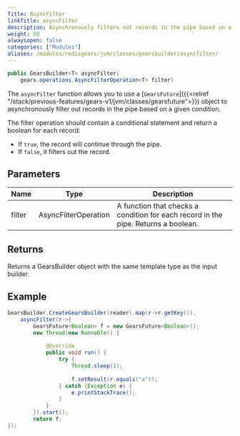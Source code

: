 ```yaml
---
Title: AsyncFilter
linkTitle: asyncFilter
description: Asynchronously filters out records in the pipe based on a given condition.
weight: 50
alwaysopen: false
categories: ["Modules"]
aliases: /modules/redisgears/jvm/classes/gearsbuilder/asyncfilter/
---
```


```java
public GearsBuilder<T> asyncFilter​(
    gears.operations.AsyncFilterOperation<T> filter)
```

The `asyncFilter` function allows you to use a [`GearsFuture`]({{<relref "/stack/previous-features/gears-v1/jvm/classes/gearsfuture">}}) object to asynchronously filter out records in the pipe based on a given condition.

The filter operation should contain a conditional statement and return a boolean for each record:
- If `true`, the record will continue through the pipe. 
- If `false`, it filters out the record.

## Parameters

| Name | Type | Description |
|------|------|-------------|
| filter | AsyncFilterOperation<T> | A function that checks a condition for each record in the pipe. Returns a boolean. |

## Returns

Returns a GearsBuilder object with the same template type as the input builder.

## Example

```java
GearsBuilder.CreateGearsBuilder(reader).map(r->r.getKey()).
	asyncFilter(r->{
		GearsFuture<Boolean> f = new GearsFuture<Boolean>();
		new Thread(new Runnable() {
				
			@Override
			public void run() {
				try {
					Thread.sleep(1);
						
					f.setResult(r.equals("x"));
				} catch (Exception e) {
					e.printStackTrace();
				}					
			}
		}).start();
		return f;
});
```